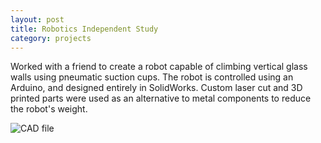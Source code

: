 ```yaml
---
layout: post
title: Robotics Independent Study
category: projects
---
```


Worked with a friend to create a robot capable of climbing vertical glass walls using pneumatic suction cups. The robot is controlled using an Arduino, and designed entirely in SolidWorks. Custom laser cut and 3D printed parts were used as an alternative to metal components to reduce the robot's weight.

![CAD file]({{base}}/img/robotics-independent-study.png)
